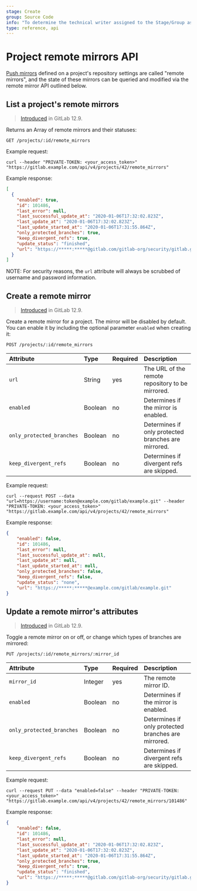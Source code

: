 ```yaml
---
stage: Create
group: Source Code
info: "To determine the technical writer assigned to the Stage/Group associated with this page, see https://about.gitlab.com/handbook/engineering/ux/technical-writing/#designated-technical-writers"
type: reference, api
---
```


# Project remote mirrors API

[Push mirrors](../user/project/repository/repository_mirroring.md#pushing-to-a-remote-repository)
defined on a project's repository settings are called "remote mirrors", and the
state of these mirrors can be queried and modified via the remote mirror API
outlined below.

## List a project's remote mirrors

> [Introduced](https://gitlab.com/gitlab-org/gitlab/-/issues/38121) in GitLab 12.9.

Returns an Array of remote mirrors and their statuses:

```plaintext
GET /projects/:id/remote_mirrors
```

Example request:

```shell
curl --header "PRIVATE-TOKEN: <your_access_token>" "https://gitlab.example.com/api/v4/projects/42/remote_mirrors"
```

Example response:

```json
[
  {
    "enabled": true,
    "id": 101486,
    "last_error": null,
    "last_successful_update_at": "2020-01-06T17:32:02.823Z",
    "last_update_at": "2020-01-06T17:32:02.823Z",
    "last_update_started_at": "2020-01-06T17:31:55.864Z",
    "only_protected_branches": true,
    "keep_divergent_refs": true,
    "update_status": "finished",
    "url": "https://*****:*****@gitlab.com/gitlab-org/security/gitlab.git"
  }
]
```

NOTE:
For security reasons, the `url` attribute will always be scrubbed of username
and password information.

## Create a remote mirror

> [Introduced](https://gitlab.com/gitlab-org/gitlab/-/issues/24189) in GitLab 12.9.

Create a remote mirror for a project. The mirror will be disabled by default. You can enable it by including the optional parameter `enabled` when creating it:

```plaintext
POST /projects/:id/remote_mirrors
```

| Attribute                 | Type    | Required   | Description                                         |
| :----------               | :-----  | :--------- | :------------                                       |
| `url`                     | String  | yes        | The URL of the remote repository to be mirrored.    |
| `enabled`                 | Boolean | no         | Determines if the mirror is enabled.                |
| `only_protected_branches` | Boolean | no         | Determines if only protected branches are mirrored. |
| `keep_divergent_refs`     | Boolean | no         | Determines if divergent refs are skipped.           |

Example request:

```shell
curl --request POST --data "url=https://username:token@example.com/gitlab/example.git" --header "PRIVATE-TOKEN: <your_access_token>" "https://gitlab.example.com/api/v4/projects/42/remote_mirrors"
```

Example response:

```json
{
    "enabled": false,
    "id": 101486,
    "last_error": null,
    "last_successful_update_at": null,
    "last_update_at": null,
    "last_update_started_at": null,
    "only_protected_branches": false,
    "keep_divergent_refs": false,
    "update_status": "none",
    "url": "https://*****:*****@example.com/gitlab/example.git"
}
```

## Update a remote mirror's attributes

> [Introduced](https://gitlab.com/gitlab-org/gitlab/-/issues/38121) in GitLab 12.9.

Toggle a remote mirror on or off, or change which types of branches are
mirrored:

```plaintext
PUT /projects/:id/remote_mirrors/:mirror_id
```

| Attribute                 | Type    | Required   | Description                                         |
| :----------               | :-----  | :--------- | :------------                                       |
| `mirror_id`               | Integer | yes        | The remote mirror ID.                               |
| `enabled`                 | Boolean | no         | Determines if the mirror is enabled.                |
| `only_protected_branches` | Boolean | no         | Determines if only protected branches are mirrored. |
| `keep_divergent_refs`     | Boolean | no         | Determines if divergent refs are skipped.           |

Example request:

```shell
curl --request PUT --data "enabled=false" --header "PRIVATE-TOKEN: <your_access_token>" "https://gitlab.example.com/api/v4/projects/42/remote_mirrors/101486"
```

Example response:

```json
{
    "enabled": false,
    "id": 101486,
    "last_error": null,
    "last_successful_update_at": "2020-01-06T17:32:02.823Z",
    "last_update_at": "2020-01-06T17:32:02.823Z",
    "last_update_started_at": "2020-01-06T17:31:55.864Z",
    "only_protected_branches": true,
    "keep_divergent_refs": true,
    "update_status": "finished",
    "url": "https://*****:*****@gitlab.com/gitlab-org/security/gitlab.git"
}
```
